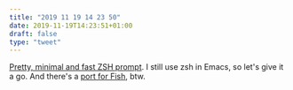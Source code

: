 ```yaml
---
title: "2019 11 19 14 23 50"
date: 2019-11-19T14:23:51+01:00
draft: false
type: "tweet"
---
```

[Pretty, minimal and fast ZSH prompt](https://github.com/sindresorhus/pure). I still use zsh in Emacs, so let's give it a go. And there's a [port for Fish](https://github.com/rafaelrinaldi/pure), btw.
